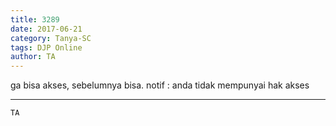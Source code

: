 ```yaml
---
title: 3289
date: 2017-06-21
category: Tanya-SC
tags: DJP Online
author: TA
---
```


ga bisa akses, sebelumnya bisa. notif : anda tidak mempunyai hak akses

---



`TA`
